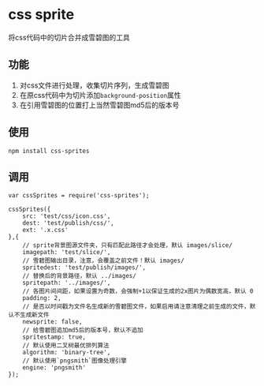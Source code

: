 css sprite
======
将css代码中的切片合并成雪碧图的工具

## 功能
1. 对css文件进行处理，收集切片序列，生成雪碧图
2. 在原css代码中为切片添加`background-position`属性
3. 在引用雪碧图的位置打上当然雪碧图md5后的版本号

## 使用

```
npm install css-sprites
```

## 调用

```
var cssSprites = require('css-sprites');

cssSprites({
	src: 'test/css/icon.css',
	dest: 'test/publish/css/',
	ext: '.x.css'
},{
	// sprite背景图源文件夹，只有匹配此路径才会处理，默认 images/slice/
	imagepath: 'test/slice/',
	// 雪碧图输出目录，注意，会覆盖之前文件！默认 images/
	spritedest: 'test/publish/images/',
	// 替换后的背景路径，默认 ../images/
	spritepath: '../images/',
	// 各图片间间距，如果设置为奇数，会强制+1以保证生成的2x图片为偶数宽高，默认 0
	padding: 2,
	// 是否以时间戳为文件名生成新的雪碧图文件，如果启用请注意清理之前生成的文件，默认不生成新文件
	newsprite: false,
	// 给雪碧图追加md5后的版本号，默认不追加
	spritestamp: true,
	// 默认使用二叉树最优排列算法
	algorithm: 'binary-tree',
	// 默认使用`pngsmith`图像处理引擎
	engine: 'pngsmith'
});
```